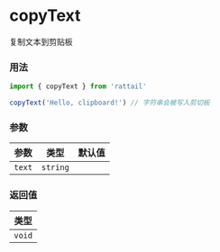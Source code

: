 # copyText

复制文本到剪贴板

### 用法

```js
import { copyText } from 'rattail'

copyText('Hello, clipboard!') // 字符串会被写入剪切板
```

### 参数

| 参数   | 类型     | 默认值 |
| ------ | -------- | ------ |
| `text` | `string` |        |

### 返回值

| 类型   |
| ------ |
| `void` |
